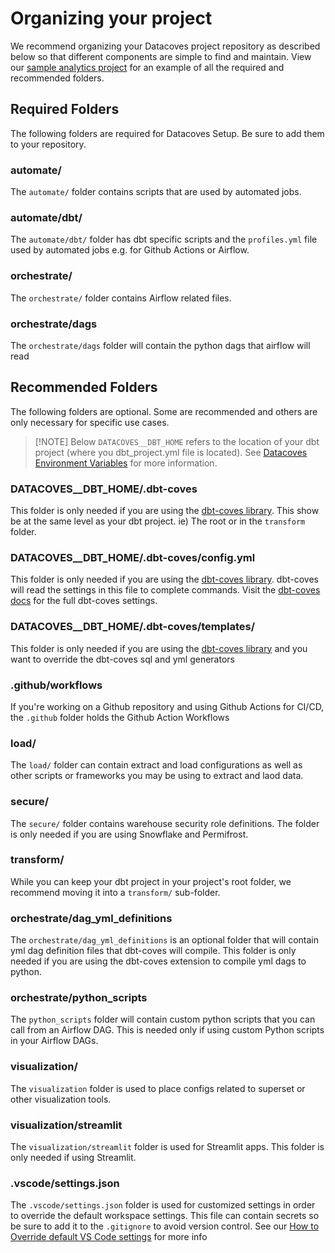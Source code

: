 # Organizing your project

We recommend organizing your Datacoves project repository as described below so that different components are simple to find and maintain. View our <a href="https://github.com/datacoves/balboa" target="_blank" rel="noopener">sample analytics project</a> for an example of all the required and recommended folders.

## Required Folders
The following folders are required for Datacoves Setup. Be sure to add them to your repository. 

### automate/

The `automate/` folder contains scripts that are used by automated jobs.

### automate/dbt/

The `automate/dbt/` folder has dbt specific scripts and the `profiles.yml` file used by automated jobs e.g. for Github Actions or Airflow.

### orchestrate/

The `orchestrate/` folder contains Airflow related files.

### orchestrate/dags

The `orchestrate/dags` folder will contain the python dags that airflow will read

## Recommended Folders
The following folders are optional. Some are recommended and others are only necessary for specific use cases. 

>[!NOTE] Below `DATACOVES__DBT_HOME` refers to the location of your dbt project (where you dbt_project.yml file is located). See [Datacoves Environment Variables](reference/vscode/datacoves-env-vars.md) for more information.

### DATACOVES__DBT_HOME/.dbt-coves
This folder is only needed if you are using the [dbt-coves library](https://github.com/datacoves/dbt-coves?tab=readme-ov-file#dbt-coves). This show be at the same level as your dbt project. ie) The root or in the `transform` folder. 

### DATACOVES__DBT_HOME/.dbt-coves/config.yml
This folder is only needed if you are using the [dbt-coves library](https://github.com/datacoves/dbt-coves?tab=readme-ov-file#dbt-coves). dbt-coves will read the settings in this file to complete commands. Visit the [dbt-coves docs](https://github.com/datacoves/dbt-coves?tab=readme-ov-file#settings) for the full dbt-coves settings.

### DATACOVES__DBT_HOME/.dbt-coves/templates/
This folder is only needed if you are using the [dbt-coves library](https://github.com/datacoves/dbt-coves?tab=readme-ov-file#dbt-coves) and you want to override the dbt-coves sql and yml generators  

### .github/workflows

If you're working on a Github repository and using Github Actions for CI/CD, the `.github` folder holds the Github Action Workflows

### load/

The `load/` folder can contain extract and load configurations as well as other scripts or frameworks you may be using to extract and laod data.

### secure/

The `secure/` folder contains warehouse security role definitions. The folder is only needed if you are using Snowflake and Permifrost.

### transform/

While you can keep your dbt project in your project's root folder, we recommend moving it into a `transform/` sub-folder.

### orchestrate/dag_yml_definitions

The `orchestrate/dag_yml_definitions` is an optional folder that will contain yml dag definition files that dbt-coves will compile. This folder is only needed if you are using the dbt-coves extension to compile yml dags to python.

### orchestrate/python_scripts
The `python_scripts` folder will contain custom python scripts that you can call from an Airflow DAG. This is needed only if using custom Python scripts in your Airflow DAGs.

### visualization/
The `visualization` folder is used to place configs related to superset or other visualization tools.

### visualization/streamlit
The `visualization/streamlit` folder is used for Streamlit apps. This folder is only needed if using Streamlit.

### .vscode/settings.json
The `.vscode/settings.json` folder is used for customized settings in order to override the default workspace settings. This file can contain secrets so be sure to add it to the `.gitignore` to avoid version control. See our [How to Override default VS Code settings](how-tos/vscode/override.md) for more info